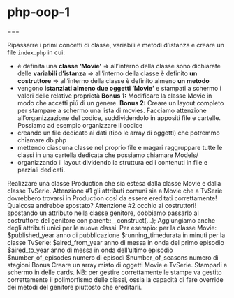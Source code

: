 # php-oop-1
===

<!-- prima esercitazione -->
Ripassarre i primi concetti di classe, variabili e metodi d’istanza e creare un file `index.php` in cui:
 - è definita una **classe ‘Movie’**
   => all’interno della classe sono dichiarate delle **variabili d’istanza**
   => all’interno della classe è definito **un costruttore**
   => all’interno della classe è definito almeno **un metodo**
- vengono **istanziati almeno due oggetti ‘Movie’** e stampati a schermo i valori delle relative proprietà
**Bonus 1:**
Modificare la classe Movie in modo che accetti piú di un genere.
**Bonus 2:**
Creare un layout completo per stampare a schermo una lista di movies.
Facciamo attenzione all’organizzazione del codice, suddividendolo in appositi file e cartelle. Possiamo ad esempio organizzare il codice
- creando un file dedicato ai dati (tipo le array di oggetti) che potremmo chiamare db.php
- mettendo ciascuna classe nel proprio file e magari raggruppare tutte le classi in una cartella dedicata che possiamo chiamare Models/
- organizzando il layout dividendo la struttura ed i contenuti in file e parziali dedicati.

<!-- seconda esercitazione -->
Realizzare una classe Production che sia estesa dalla classe Movie e dalla classe TvSerie.
Attenzione #1
gli attributi comuni sia a Movie che a TvSerie dovrebbero trovarsi in Production così da essere ereditati correttamente! Qualcosa andrebbe spostato?
Attenzione #2
occhio ai costruttori! spostando un attributo nella classe genitore, dobbiamo passarlo al costruttore del genitore con parent::__construct(...);
Aggiungiamo anche degli attributi unici per le nuove classi. Per esempio:
per la classe Movie:
$published_year anno di pubblicazione
$running_timedurata in minuti
per la classe TvSerie:
$aired_from_year anno di messa in onda del primo episodio
$aired_to_year anno di messa in onda dell’ultimo episodio
$number_of_episodes numero di episodi
$number_of_seasons numero di stagioni
Bonus
Creare un array misto di oggetti Movie e TvSerie. Stamparli a schermo in delle cards.
NB: per gestire correttamente le stampe va gestito correttamente il polimorfismo delle classi, ossia la capacità di fare override dei metodi del genitore piuttosto che ereditarli.

<!-- terza esercitazione -->